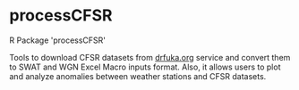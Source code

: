 # processCFSR
R Package 'processCFSR'

Tools to download CFSR datasets from [drfuka.org](http://www.cfsr.tamu-cornell.drfuka.org/swat-cfsr-v03.pl) service and convert them to  SWAT and WGN Excel Macro inputs format. Also, it allows users to plot and analyze anomalies between weather stations and CFSR datasets.
